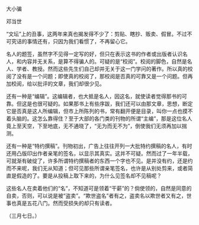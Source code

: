 大小骗

邓当世　　

  

“文坛”上的丑事，这两年来真也揭发得不少了：剪贴、瞎抄、贩卖、假冒。不过不可究诘的事情还有，只因为我们看惯了，不再留心它。

名人的题签，虽然字不见得一定写的好，但只在表示这书的作者或出版者认识名人，和内容并无关系，是算不得骗人的。可疑的是“校阅”。校阅的脚色，自然是名人、学者、教授。然而这些先生们自己却并无关于这一门学问的著作。所以真的校阅了没有是一个问题；即使真的校阅了，那校阅是否真的可靠又是一个问题。但再加校阅，给以批评的文章，我们却很少见。

还有一种是“编辑”。这编辑者，也大抵是名人，因这名，就使读者觉得那书的可靠。但这是也很可疑的。如果那书上有些序跋，我们还可以由那文章，思想，断定它是否真是这人所编辑，但市上所陈列的书，常有翻开便是目录，叫你一点也摸不着头脑的。这怎么靠得住？至于大部的各门类的刊物的所谓“主编”，那是这位名人竟上至天空，下至地底，无不通晓了，“无为而无不为”，倒使我们无须再加以揣测。

还有一种是“特约撰稿”。刊物初出，广告上往往开列一大批特约撰稿的名人，有时还用凸版印出作者亲笔的签名，以显示其真实。这并不可疑。然而过了一年半载，可就渐有破绽了，许多所谓特约撰稿者的东西一个字也不见。是并没有约，还是约而不来呢，我们无从知道；但可见那些所谓亲笔签名，也许是从别处剪来，或者简直是假造的了。要是从投稿上取下来的，为什么见签名却不见稿呢？

这些名人在卖着他们的“名”，不知道可是领着“干薪”的？倘使领的，自然是同意的自卖，否则，可以说是被“盗卖”。“欺世盗名”者有之，盗卖名以欺世者又有之，世事也真是五花八门。然而受损失的却只有读者。

  

（三月七日。）